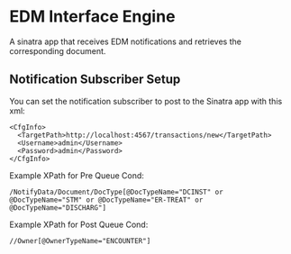 EDM Interface Engine
====================

A sinatra app that receives EDM notifications and retrieves the corresponding document.

Notification Subscriber Setup
-----------------------------

You can set the notification subscriber to post to the Sinatra app with this xml:

    <CfgInfo>
      <TargetPath>http://localhost:4567/transactions/new</TargetPath>
      <Username>admin</Username>
      <Password>admin</Password>
    </CfgInfo>

Example XPath for Pre Queue Cond:

    /NotifyData/Document/DocType[@DocTypeName="DCINST" or @DocTypeName="STM" or @DocTypeName="ER-TREAT" or @DocTypeName="DISCHARG"]

Example XPath for Post Queue Cond:

    //Owner[@OwnerTypeName="ENCOUNTER"]